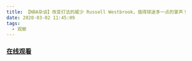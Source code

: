 ```yaml
---
title: 【NBA杂谈】改变打法的威少 Russell Westbrook，值得球迷多一点的掌声！
date: 2020-03-02 11:45:09
tags:
  - 观察
---
```


### <a href="https://www.weibo.com/tv/v/IwIqal978?fid=1034:4477968718692375" target="_blank">在线观看</a>

